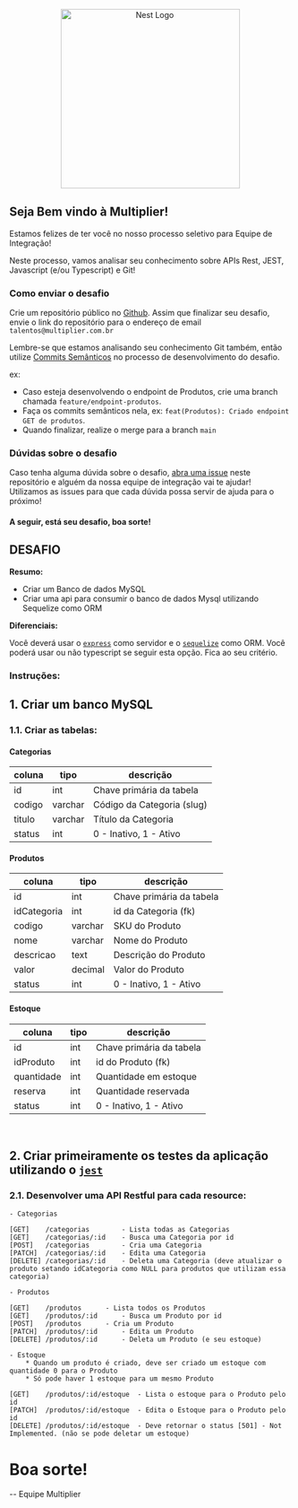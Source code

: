 
<p align="center">
  <img src="https://multiplier.com.br/assets/multiplier.svg" width="320" alt="Nest Logo" />
</p>

## Seja Bem vindo à Multiplier!

Estamos felizes de ter você no nosso processo seletivo para Equipe de Integração!

Neste processo, vamos analisar seu conhecimento sobre APIs Rest, JEST, Javascript (e/ou Typescript) e Git!

### Como enviar o desafio
Crie um repositório público no [Github](https://github.com/). Assim que finalizar seu desafio, envie o link do repositório para o endereço de email `talentos@multiplier.com.br`

Lembre-se que estamos analisando seu conhecimento Git também, então utilize [Commits Semânticos](https://blog.geekhunter.com.br/o-que-e-commit-e-como-usar-commits-semanticos/) no processo de desenvolvimento do desafio.

ex: 
- Caso esteja desenvolvendo o endpoint de Produtos, crie uma branch chamada `feature/endpoint-produtos`.
- Faça os commits semânticos nela, ex: `feat(Produtos): Criado endpoint GET de produtos`.
- Quando finalizar, realize o merge para a branch `main`

### Dúvidas sobre o desafio

Caso tenha alguma dúvida sobre o desafio, [abra uma issue](https://github.com/multiplierx/desafio-integracao/issues) neste repositório e alguém da nossa equipe de integração vai te ajudar! Utilizamos as issues para que cada dúvida possa servir de ajuda para o próximo! 


#### A seguir, está seu desafio, boa sorte! 


## DESAFIO

**Resumo:**

- Criar um Banco de dados MySQL
- Criar uma api para consumir o banco de dados Mysql utilizando Sequelize como ORM

**Diferenciais:**

Você deverá usar o [`express`](https://expressjs.com/pt-br/starter/hello-world.html) como servidor e o [`sequelize`](https://sequelize.org/master/) como ORM. Você poderá usar ou não typescript se seguir esta opção. Fica ao seu critério.

### Instruções:

## 1. Criar um banco MySQL
### 1.1. Criar as tabelas:

#### Categorias
| coluna | tipo    | descrição                  |
|--------|---------|----------------------------|
| id     | int     | Chave primária da tabela   |
| codigo | varchar | Código da Categoria (slug) |
| titulo | varchar | Título da Categoria        |
| status | int     | 0 - Inativo, 1 - Ativo     |

#### Produtos
| coluna      | tipo    | descrição                |
|-------------|---------|--------------------------|
| id          | int     | Chave primária da tabela |
| idCategoria | int     | id da Categoria (fk)     |
| codigo      | varchar | SKU do Produto           |
| nome        | varchar | Nome do Produto          |
| descricao   | text    | Descrição do Produto     |
| valor       | decimal | Valor do Produto         |
| status      | int     | 0 - Inativo, 1 - Ativo   |

#### Estoque
| coluna     | tipo    | descrição                |
|------------|---------|--------------------------|
| id         | int     | Chave primária da tabela |
| idProduto  | int     | id do Produto (fk)       |
| quantidade | int     | Quantidade em estoque    |
| reserva    | int     | Quantidade reservada     |
| status     | int     | 0 - Inativo, 1 - Ativo   |

<br>

## 2. Criar primeiramente os testes da aplicação utilizando o [`jest`](https://jestjs.io/pt-BR/)
### 2.1. Desenvolver uma API Restful para cada resource:

	- Categorias
	
	[GET] 	 /categorias 		- Lista todas as Categorias
	[GET] 	 /categorias/:id 	- Busca uma Categoria por id
	[POST] 	 /categorias 		- Cria uma Categoria
	[PATCH]  /categorias/:id 	- Edita uma Categoria
	[DELETE] /categorias/:id	- Deleta uma Categoria (deve atualizar o produto setando idCategoria como NULL para produtos que utilizam essa categoria)

	- Produtos
	
	[GET] 	 /produtos 		- Lista todos os Produtos
	[GET] 	 /produtos/:id 		- Busca um Produto por id
	[POST] 	 /produtos 		- Cria um Produto
	[PATCH]  /produtos/:id 		- Edita um Produto
	[DELETE] /produtos/:id		- Deleta um Produto (e seu estoque)

	- Estoque
		* Quando um produto é criado, deve ser criado um estoque com quantidade 0 para o Produto
		* Só pode haver 1 estoque para um mesmo Produto
	
	[GET] 	 /produtos/:id/estoque 	- Lista o estoque para o Produto pelo id
	[PATCH]  /produtos/:id/estoque 	- Edita o Estoque para o Produto pelo id
	[DELETE] /produtos/:id/estoque	- Deve retornar o status [501] - Not Implemented. (não se pode deletar um estoque)

# Boa sorte!

-- Equipe Multiplier